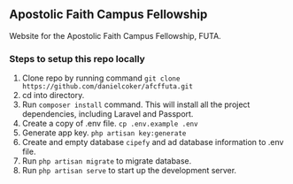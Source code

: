 ## Apostolic Faith Campus Fellowship

Website for the Apostolic Faith Campus Fellowship, FUTA.

### Steps to setup this repo locally

1. Clone repo by running command `git clone https://github.com/danielcoker/afcffuta.git`
2. cd into directory.
3. Run `composer install` command. This will install all the project dependencies, including Laravel and Passport.
4. Create a copy of .env file. `cp .env.example .env`
5. Generate app key. `php artisan key:generate`
6. Create and empty database `cipefy` and ad database information to .env file.
7. Run `php artisan migrate` to migrate database.
8. Run `php artisan serve` to start up the development server.